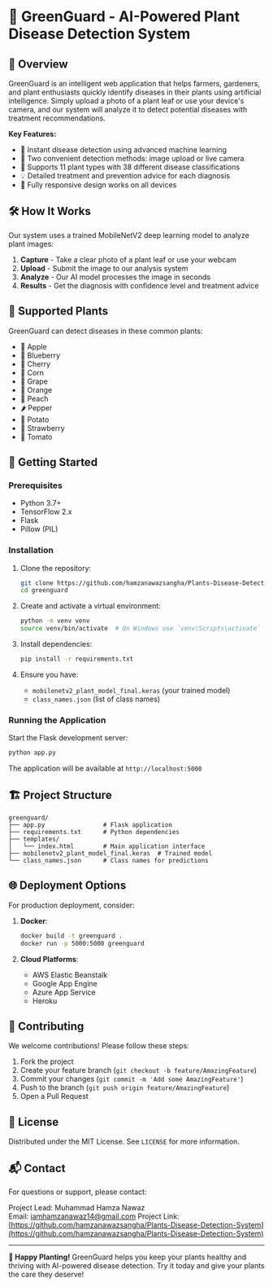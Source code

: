 # 🌿 GreenGuard - AI-Powered Plant Disease Detection System

## 🌟 Overview

GreenGuard is an intelligent web application that helps farmers, gardeners, and plant enthusiasts quickly identify diseases in their plants using artificial intelligence. Simply upload a photo of a plant leaf or use your device's camera, and our system will analyze it to detect potential diseases with treatment recommendations.

**Key Features:**
- 🚀 Instant disease detection using advanced machine learning
- 📸 Two convenient detection methods: image upload or live camera
- 🌱 Supports 11 plant types with 38 different disease classifications
- 💡 Detailed treatment and prevention advice for each diagnosis
- 📱 Fully responsive design works on all devices

## 🛠️ How It Works

Our system uses a trained MobileNetV2 deep learning model to analyze plant images:

1. **Capture** - Take a clear photo of a plant leaf or use your webcam
2. **Upload** - Submit the image to our analysis system
3. **Analyze** - Our AI model processes the image in seconds
4. **Results** - Get the diagnosis with confidence level and treatment advice

## 🌿 Supported Plants

GreenGuard can detect diseases in these common plants:
- 🍎 Apple
- 🔵 Blueberry
- 🍒 Cherry
- 🌽 Corn
- 🍇 Grape
- 🍊 Orange
- 🍑 Peach
- 🌶️ Pepper
- 🥔 Potato
- 🍓 Strawberry
- 🍅 Tomato

## 🚀 Getting Started

### Prerequisites
- Python 3.7+
- TensorFlow 2.x
- Flask
- Pillow (PIL)

### Installation

1. Clone the repository:
   ```bash
   git clone https://github.com/hamzanawazsangha/Plants-Disease-Detection-System.git
   cd greenguard
   ```
2. Create and activate a virtual environment:
   ```bash
   python -m venv venv
   source venv/bin/activate  # On Windows use `venv\Scripts\activate`
   ```

3. Install dependencies:
   ```bash
   pip install -r requirements.txt
   ```

4. Ensure you have:
   - `mobilenetv2_plant_model_final.keras` (your trained model)
   - `class_names.json` (list of class names)

### Running the Application

Start the Flask development server:
```bash
python app.py
```

The application will be available at `http://localhost:5000`

## 🏗️ Project Structure

```
greenguard/
├── app.py                # Flask application
├── requirements.txt      # Python dependencies
├── templates/
│   └── index.html        # Main application interface
├── mobilenetv2_plant_model_final.keras  # Trained model
└── class_names.json      # Class names for predictions
```

## 🌐 Deployment Options

For production deployment, consider:

1. **Docker**:
   ```bash
   docker build -t greenguard .
   docker run -p 5000:5000 greenguard
   ```

2. **Cloud Platforms**:
   - AWS Elastic Beanstalk
   - Google App Engine
   - Azure App Service
   - Heroku

## 🤝 Contributing

We welcome contributions! Please follow these steps:

1. Fork the project
2. Create your feature branch (`git checkout -b feature/AmazingFeature`)
3. Commit your changes (`git commit -m 'Add some AmazingFeature'`)
4. Push to the branch (`git push origin feature/AmazingFeature`)
5. Open a Pull Request

## 📜 License

Distributed under the MIT License. See `LICENSE` for more information.

## 📬 Contact

For questions or support, please contact:

Project Lead: Muhammad Hamza Nawaz  
Email: iamhamzanawaz14@gmail.com 
Project Link: [https://github.com/hamzanawazsangha/Plants-Disease-Detection-System](https://github.com/hamzanawazsangha/Plants-Disease-Detection-System)

---

**🌱 Happy Planting!** GreenGuard helps you keep your plants healthy and thriving with AI-powered disease detection. Try it today and give your plants the care they deserve!
